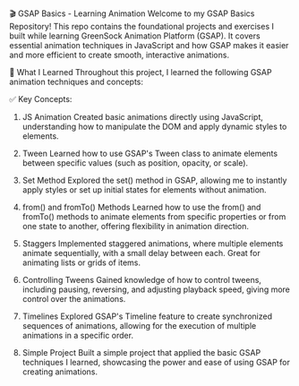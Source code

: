 🎬 GSAP Basics - Learning Animation
Welcome to my GSAP Basics Repository!
This repo contains the foundational projects and exercises I built while learning GreenSock Animation Platform (GSAP). It covers essential animation techniques in JavaScript and how GSAP makes it easier and more efficient to create smooth, interactive animations.

🧠 What I Learned
Throughout this project, I learned the following GSAP animation techniques and concepts:

✅ Key Concepts:
1. JS Animation
   Created basic animations directly using JavaScript, understanding how to manipulate the DOM and apply dynamic styles to elements.

2. Tween
   Learned how to use GSAP's Tween class to animate elements between specific values (such as position, opacity, or scale).

3. Set Method
   Explored the set() method in GSAP, allowing me to instantly apply styles or set up initial states for elements without animation.

4. from() and fromTo() Methods
   Learned how to use the from() and fromTo() methods to animate elements from specific properties or from one state to another, offering flexibility in animation direction.

5. Staggers
   Implemented staggered animations, where multiple elements animate sequentially, with a small delay between each. Great for animating lists or grids of items.

6. Controlling Tweens
   Gained knowledge of how to control tweens, including pausing, reversing, and adjusting playback speed, giving more control over the animations.

7. Timelines
   Explored GSAP's Timeline feature to create synchronized sequences of animations, allowing for the execution of multiple animations in a specific order.

8. Simple Project
   Built a simple project that applied the basic GSAP techniques I learned, showcasing the power and ease of using GSAP for creating animations.
